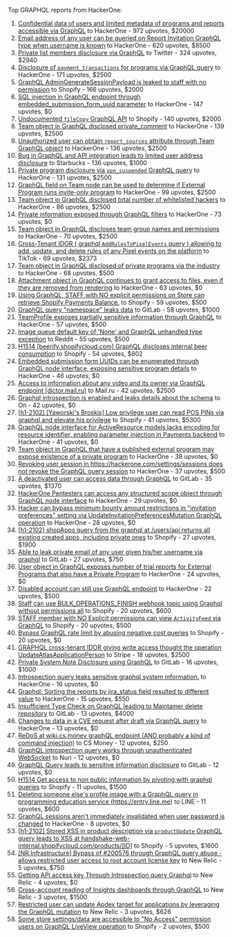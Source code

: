 Top GRAPHQL reports from HackerOne:

1. [Confidential data of users and limited metadata of programs and reports accessible via GraphQL](https://hackerone.com/reports/489146) to HackerOne - 972 upvotes, $20000
2. [Email address of any user can be queried on Report Invitation GraphQL type when username is known](https://hackerone.com/reports/792927) to HackerOne - 620 upvotes, $8500
3. [Private list members disclosure via GraphQL](https://hackerone.com/reports/885539) to Twitter - 324 upvotes, $2940
4. [Disclosure of `payment_transactions` for programs via GraphQL query](https://hackerone.com/reports/707433) to HackerOne - 171 upvotes, $2500
5. [GraphQL AdminGenerateSessionPayload is leaked to staff with no permission](https://hackerone.com/reports/898528) to Shopify - 166 upvotes, $2000
6. [SQL injection in GraphQL endpoint through embedded_submission_form_uuid parameter](https://hackerone.com/reports/435066) to HackerOne - 147 upvotes, $0
7. [Undocumented `fileCopy` GraphQL API](https://hackerone.com/reports/981472) to Shopify - 140 upvotes, $2000
8. [Team object in GraphQL disclosed private_comment](https://hackerone.com/reports/978143) to HackerOne - 139 upvotes, $2500
9. [Unauthorized user can obtain `report_sources` attribute through Team GraphQL object](https://hackerone.com/reports/770209) to HackerOne - 136 upvotes, $2500
10. [Bug in GraphQL and API integration leads to limited user address disclosure](https://hackerone.com/reports/473742) to Starbucks - 136 upvotes, $1000
11. [Private program disclosure via `vpn_suspended` GraphQL query](https://hackerone.com/reports/715192) to HackerOne - 131 upvotes, $2500
12. [GraphQL field on Team node can be used to determine if External Program runs invite-only program](https://hackerone.com/reports/877642) to HackerOne - 99 upvotes, $2500
13. [Team object in GraphQL disclosed total number of whitelisted hackers](https://hackerone.com/reports/342978) to HackerOne - 86 upvotes, $2500
14. [Private information exposed through GraphQL filters](https://hackerone.com/reports/645299) to HackerOne - 73 upvotes, $0
15. [Team object in GraphQL discloses team group names and permissions](https://hackerone.com/reports/343464) to HackerOne - 70 upvotes, $2500
16. [Cross-Tenant IDOR ( graphql `AddRulesToPixelEvents` query ) allowing to add, update, and delete rules of any Pixel events on the platform](https://hackerone.com/reports/984965) to TikTok - 69 upvotes, $2373
17. [Team object in GraphQL disclosed of private programs via the industry](https://hackerone.com/reports/707406) to HackerOne - 68 upvotes, $500
18. [Attachment object in GraphQL continues to grant access to files, even if they are removed from rendering](https://hackerone.com/reports/1132606) to HackerOne - 63 upvotes, $0
19. [Using GraphQL, STAFF with NO explicit permissions on Store can retrieve Shopify Payments Balance.](https://hackerone.com/reports/417170) to Shopify - 59 upvotes, $500
20. [GraphQL query "namespace" leaks data](https://hackerone.com/reports/614355) to GitLab - 58 upvotes, $1000
21. [TeamProfile exposes partially sensitive information through GraphQL](https://hackerone.com/reports/389600) to HackerOne - 57 upvotes, $500
22. [Image queue default key of 'None' and GraphQL unhandled type exception](https://hackerone.com/reports/996041) to Reddit - 55 upvotes, $500
23. [H1514 [beerify.shopifycloud.com] GraphQL discloses internal beer consumption](https://hackerone.com/reports/419883) to Shopify - 54 upvotes, $802
24. [Embedded submission form UUIDs can be enumerated through GraphQL node interface, exposing sensitive program details](https://hackerone.com/reports/447930) to HackerOne - 46 upvotes, $0
25. [Access to information about any video and its owner via GraphQL endpoint [dictor.mail.ru]](https://hackerone.com/reports/924914) to Mail.ru - 42 upvotes, $2500
26. [Graphql introspection is enabled and leaks details about the schema](https://hackerone.com/reports/1132803) to On  - 42 upvotes, $0
27. [[h1-2102] [Yaworski's Broskis] Low privilege user can read POS PINs via graphql and elevate his privilege](https://hackerone.com/reports/1091303) to Shopify - 41 upvotes, $5300
28. [GraphQL node interface for ActiveResource models lacks encoding for resource identifier, enabling parameter injection in Payments backend](https://hackerone.com/reports/800231) to HackerOne - 41 upvotes, $0
29. [Team object in GraphQL that have a published external program may expose existence of a private program](https://hackerone.com/reports/347937) to HackerOne - 38 upvotes, $0
30. [Revoking user session in https://hackerone.com/settings/sessions does not revoke the GraphQL query session](https://hackerone.com/reports/417382) to HackerOne - 37 upvotes, $500
31. [A deactivated user can access data through GraphQL](https://hackerone.com/reports/1192460) to GitLab - 35 upvotes, $1370
32. [HackerOne Pentesters can access any structured scope object through GraphQL node interface](https://hackerone.com/reports/781150) to HackerOne - 29 upvotes, $0
33. [Hacker can bypass minimum bounty amount restrictions in "invitation preferences" setting via UpdateInvitationPreferencesMutation GraphQL operation](https://hackerone.com/reports/981036) to HackerOne - 28 upvotes, $0
34. [[h1-2102] shopApps query from the graphql at /users/api returns all existing created apps, including private ones](https://hackerone.com/reports/1085332) to Shopify - 27 upvotes, $1900
35. [Able to leak private email of any user given his/her username via graphql](https://hackerone.com/reports/972355) to GitLab - 27 upvotes, $750
36. [User object in GraphQL exposes number of trial reports for External Programs that also have a Private Program](https://hackerone.com/reports/350964) to HackerOne - 24 upvotes, $0
37. [Disabled account can still use GraphQL endpoint](https://hackerone.com/reports/608656) to HackerOne - 22 upvotes, $500
38. [Staff  can use BULK_OPERATIONS_FINISH webhook topic using Graphql without permissions all](https://hackerone.com/reports/1350095) to Shopify - 20 upvotes, $600
39. [STAFF member with NO Explicit permissions can view `ActivityFeed` via GraphQL](https://hackerone.com/reports/528940) to Shopify - 20 upvotes, $500
40. [Bypass GraphQL rate limit by abusing negative cost queries](https://hackerone.com/reports/481518) to Shopify - 20 upvotes, $0
41. [GRAPHQL cross-tenant IDOR giving write access thought the operation UpdateAtlasApplicationPerson](https://hackerone.com/reports/1066203) to Stripe - 18 upvotes, $2500
42. [Private System Note Disclosure using GraphQL](https://hackerone.com/reports/633001) to GitLab - 16 upvotes, $1000
43. [Introspection query leaks sensitive graphql system information.](https://hackerone.com/reports/291531) to HackerOne - 16 upvotes, $0
44. [Graphql: Sorting the reports by jira_status field resulted to different value](https://hackerone.com/reports/955286) to HackerOne - 15 upvotes, $550
45. [Insufficient Type Check on GraphQL leading to Maintainer delete repository](https://hackerone.com/reports/858671) to GitLab - 13 upvotes, $4000
46. [Changes to data in a CVE request after draft via GraphQL query](https://hackerone.com/reports/813300) to HackerOne - 13 upvotes, $0
47. [ReDoS at wiki.cs.money graphQL endpoint (AND probably a kind of command injection)](https://hackerone.com/reports/1000567) to CS Money - 12 upvotes, $250
48. [GraphQL introspection query works through unauthenticated WebSocket](https://hackerone.com/reports/862835) to Nuri - 12 upvotes, $0
49. [GraphQL Query leads to sensitive information disclosure](https://hackerone.com/reports/985124) to GitLab - 12 upvotes, $0
50. [H1514 Get access to non public information by pivoting with graphql queries](https://hackerone.com/reports/423388) to Shopify - 11 upvotes, $1500
51. [Deleting someone else's profile image with a GraphQL query in programming education service (https://entry.line.me)](https://hackerone.com/reports/952095) to LINE - 11 upvotes, $600
52. [GraphQL sessions aren't immediately invalidated when user password is changed](https://hackerone.com/reports/283847) to HackerOne - 8 upvotes, $0
53. [[h1-2102] Stored XSS in product description via `productUpdate` GraphQL query leads to XSS at handshake-web-internal.shopifycloud.com/products/[ID]](https://hackerone.com/reports/1085546) to Shopify - 5 upvotes, $1600
54. [[NR Infrastructure] Bypass of #200576 through GraphQL query abuse - allows restricted user access to root account license key](https://hackerone.com/reports/276174) to New Relic - 5 upvotes, $750
55. [Getting API access key Through  Introspection query Graphql](https://hackerone.com/reports/969456) to New Relic - 4 upvotes, $0
56. [Cross-account reading of Insights dashboards through GraphQL](https://hackerone.com/reports/765565) to New Relic - 3 upvotes, $1500
57. [Restricted user can update Apdex target for applications by leveraging the GraphQL mutation](https://hackerone.com/reports/776449) to New Relic - 3 upvotes, $626
58. [Some store settings/data are accessible to "No Access" permission users on GraphQL LiveView operation](https://hackerone.com/reports/409973) to Shopify - 2 upvotes, $500
